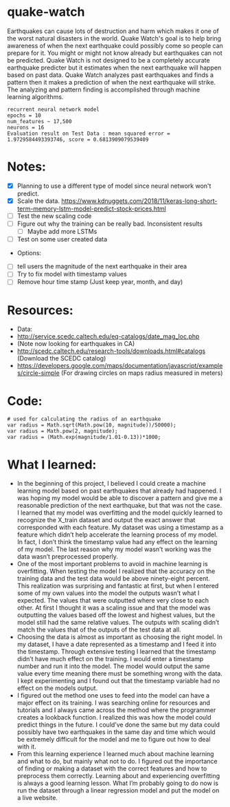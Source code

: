 # quake-watch
Earthquakes can cause lots of destruction and harm which makes it one of the worst natural disasters in the world. Quake Watch's goal is to help bring awareness of when the next earthquake could possibly come so people can prepare for it. You might or might not know already but earthquakes can not be predicted. Quake Watch is not designed to be a completely accurate earthquake predicter but it estimates when the next earthquake will happen based on past data. Quake Watch analyzes past earthquakes and finds a pattern then it makes a prediction of when the next earthquake will strike. The analyzing and pattern finding is accomplished through machine learning algorithms.

```
recurrent neural network model
epochs = 10
num_features ~ 17,500
neurons = 16
Evaluation result on Test Data : mean squared error = 1.9729584493393746, score = 0.6813909079539409
```

# Notes:
- [X] Planning to use a different type of model since neural network won't predict.
- [X] Scale the data. https://www.kdnuggets.com/2018/11/keras-long-short-term-memory-lstm-model-predict-stock-prices.html
- [ ] Test the new scaling code
- [ ] Figure out why the training can be really bad. Inconsistent results
	- [ ] Maybe add more LSTMs
- [ ] Test on some user created data
- Options:
 - [ ] tell users the magnitude of the next earthquake in their area
 - [ ] Try to fix model with timestamp values
- [ ] Remove hour time stamp (Just keep year, month, and day)
# Resources:
- Data:
 - http://service.scedc.caltech.edu/eq-catalogs/date_mag_loc.php
 - (Note now looking for earthquakes in CA)
 - http://scedc.caltech.edu/research-tools/downloads.html#catalogs (Download the SCEDC catalog)
 - https://developers.google.com/maps/documentation/javascript/examples/circle-simple (For drawing circles on maps radius measured in meters) 
# Code:
```
# used for calculating the radius of an earthquake
var radius = Math.sqrt(Math.pow(10, magnitude))/50000);
var radius = Math.pow(2, magnitude);
var radius = (Math.exp(magnitude/1.01-0.13))*1000;

 ```
# What I learned:
- In the beginning of this project, I believed I could create a machine learning model based on
past earthquakes that already had happened. I was hoping my model would be able to discover a 
pattern and give me a reasonable prediction of the next earthquake, but that was not the case. 
I learned that my model was overfitting and the model quickly learned to recognize the X_train 
dataset and output the exact answer that corresponded with each feature. My dataset was using 
a timestamp as a feature which didn’t help accelerate the learning process of my model. In 
fact, I don’t think the timestamp value had any effect on the learning of my model. The last 
reason why my model wasn’t working was the data wasn’t preprocessed properly.
- One of the most important problems to avoid in machine learning is overfitting. When testing 
the model I realized that the accuracy on the training data and the test data would be above 
ninety-eight percent. This realization was surprising and fantastic at first, but when I 
entered some of my own values into the model the outputs wasn’t what I expected. The values 
that were outputted where very close to each other. At first I thought it was a scaling issue 
and that the model was outputting the values based off the lowest and highest values, but the 
model still had the same relative values. The outputs with scaling didn’t match the values 
that of the outputs of the test data at all. 
- Choosing the data is almost as important as choosing the right model. In my dataset, I have a 
date represented as a timestamp and I feed it into the timestamp. Through extensive testing I
learned that the timestamp didn’t have much effect on the training. I would enter a timestamp 
number and run it into the model. The model would output the same value every time meaning 
there must be something wrong with the data. I kept experimenting and I found out that the 
timestamp variable had no effect on the models output.
- I figured out the method one uses to feed into the model can have a major effect on its 
training. I was searching online for resources and tutorials and I always came across the 
method where the programmer creates a lookback function. I realized this was how the model 
could predict things in the future. I could’ve done the same but my data could possibly have 
two earthquakes in the same day and time which would be extremely difficult for the model and 
me to figure out how to deal with it. 
- From this learning experience I learned much about machine learning and what to do, but mainly
what not to do. I figured out the importance of finding or making a dataset with the correct 
features and how to preprocess them correctly. Learning about and experiencing overfitting is
always a good learning lesson. What I’m probably going to do now is run the dataset through a 
linear regression model and put the model on a live website.

